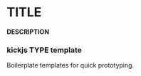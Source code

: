 # __TITLE__
__DESCRIPTION__

### kickjs __TYPE__ template
Boilerplate templates for quick prototyping.